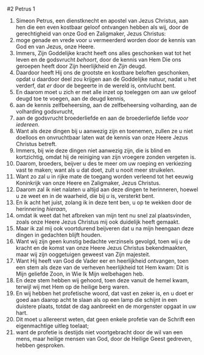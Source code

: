 #2 Petrus 1
1. Simeon Petrus, een dienstknecht en apostel van Jezus Christus, aan hen die een even kostbaar geloof ontvangen hebben als wij, door de gerechtigheid van onze God en Zaligmaker, Jezus Christus:
2. moge genade en vrede voor u vermeerderd worden door de kennis van God en van Jezus, onze Heere.
3. Immers, Zijn Goddelijke kracht heeft ons alles geschonken wat tot het leven en de godsvrucht *behoort*, door de kennis van Hem Die ons geroepen heeft door Zijn heerlijkheid en *Zijn* deugd.
4. Daardoor heeft Hij ons de grootste en kostbare beloften geschonken, opdat u daardoor deel zou krijgen aan de Goddelijke natuur, nadat u het verderf, dat *er* door de begeerte in de wereld is, ontvlucht bent.
5. En daarom moet u zich er met alle inzet op toeleggen om aan uw geloof deugd toe te voegen, aan de deugd kennis,
6. aan de kennis zelfbeheersing, aan de zelfbeheersing volharding, aan de volharding godsvrucht,
7. aan de godsvrucht broederliefde en aan de broederliefde liefde *voor iedereen*.
8. Want als deze dingen bij u aanwezig zijn en toenemen, zullen ze u niet doelloos en onvruchtbaar laten wat de kennis van onze Heere Jezus Christus betreft.
9. Immers, bij wie deze dingen niet aanwezig zijn, die is blind en kortzichtig, omdat hij de reiniging van zijn vroegere zonden vergeten is.
10. Daarom, broeders, beijver u des te meer om uw roeping en verkiezing vast te maken; want als u dat doet, zult u nooit meer struikelen.
11. Want zo zal u in rijke mate de toegang worden verleend tot het eeuwig Koninkrijk van onze Heere en Zaligmaker, Jezus Christus.
12. Daarom zal ik niet nalaten u altijd aan deze dingen te herinneren, hoewel u ze weet en in de waarheid, die bij *u* is, versterkt bent.
13. En ik acht het juist, zolang ik in deze tent ben, u op te wekken door de herinnering *hieraan*,
14. omdat ik weet dat het afbreken van mijn tent nu snel zal plaatsvinden, zoals onze Heere Jezus Christus mij ook duidelijk heeft gemaakt.
15. Maar ik zal mij ook voortdurend beijveren dat u na mijn heengaan deze dingen in gedachten blijft houden.
16. Want wij zijn geen kunstig bedachte verzinsels gevolgd, toen wij u de kracht en de komst van onze Heere Jezus Christus bekendmaakten, maar wij zijn ooggetuigen geweest van Zijn majesteit.
17. Want Hij heeft van God de Vader eer en heerlijkheid ontvangen, toen een stem als deze van de verheven heerlijkheid tot Hem kwam: Dit is Mijn geliefde Zoon, in Wie Ik Mijn welbehagen heb.
18. En deze stem hebben wij gehoord, toen deze vanuit de hemel kwam, terwijl wij met Hem op de heilige berg waren.
19. En wij hebben het profetische woord, dat vast en zeker is, en u doet er goed aan daarop acht te slaan als op een lamp die schijnt in een duistere plaats, totdat de dag aanbreekt en de morgenster opgaat in uw hart.
20. Dit moet u allereerst weten, dat geen enkele profetie van de Schrift een eigenmachtige uitleg toelaat;
21. want de profetie is destijds niet voortgebracht door de wil van een mens, maar heilige mensen van God, door de Heilige Geest gedreven, hebben gesproken.
